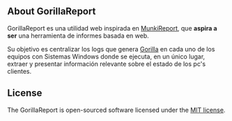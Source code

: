 ## About GorillaReport

GorillaReport  es una utilidad web inspirada en <a href="https://github.com/munkireport/munkireport-php">MunkiReport</a>, que <b>aspira a ser</b> una herramienta de informes basada en web.

Su objetivo es centralizar los logs que genera <a href="https://github.com/1dustindavis/gorilla">Gorilla</a> en cada uno de los equipos con Sistemas Windows donde se ejecuta, en un único lugar, extraer y presentar información relevante sobre el estado de los pc's clientes.

## License

The GorillaReport is open-sourced software licensed under the [MIT license](https://opensource.org/licenses/MIT).
